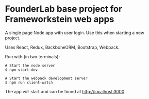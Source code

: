 # FounderLab base project for Frameworkstein web apps

A single page Node app with user login. Use this when starting a new project.

Uses React, Redux, BackboneORM, Bootstrap, Webpack.

Run with (in two terminals):

```
# Start the node server
$ npm start-dev

# Start the webpack development server
$ npm run client-watch
```

The app will start and can be found at [http://localhost:3000](http://localhost:3000) 
